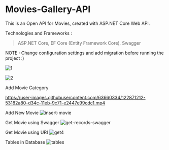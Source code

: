 # Movies-Gallery-API
This is an Open API for Movies, created with ASP.NET Core Web API.

Technologies and Frameworks :
 > ASP.NET Core,
 > EF Core (Entity Framework Core),
 > Swagger

NOTE : Change configuration settings and add migration before running the project :)


![1](https://user-images.githubusercontent.com/63660334/122870877-dedd8700-d34b-11eb-87c0-972c6fd529eb.png)

![2](https://user-images.githubusercontent.com/63660334/122870899-e3a23b00-d34b-11eb-9aea-eb42b62be6b1.png)

Add Movie Category

https://user-images.githubusercontent.com/63660334/122871212-53182a80-d34c-11eb-9c71-e2447e99cdc1.mp4

Add New Movie
![insert-movie](https://user-images.githubusercontent.com/63660334/122870926-ebfa7600-d34b-11eb-849a-d7598315602d.png)

Get Movie using Swagger
![get-records-swagger](https://user-images.githubusercontent.com/63660334/122870958-fa489200-d34b-11eb-9833-126097536031.png)

Get Movie using URI
![get4](https://user-images.githubusercontent.com/63660334/122871018-0fbdbc00-d34c-11eb-9592-6a64230e5ae1.png)

Tables in Database
![tables](https://user-images.githubusercontent.com/63660334/122871088-27954000-d34c-11eb-85fb-6709cbf60226.png)





